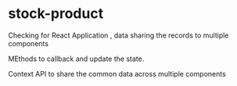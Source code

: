 # stock-product




Checking for React Application , data sharing the records to multiple components


MEthods to callback and update the state.


Context API to share the common data across multiple components

